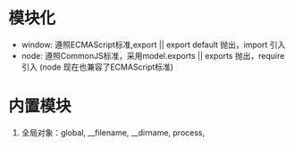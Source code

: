 # 模块化
- window: 遵照ECMAScript标准,export || export default 抛出，import 引入
- node: 遵照CommonJS标准，采用model.exports || exports 抛出，require 引入
(node 现在也兼容了ECMAScript标准)

# 内置模块
1. 全局对象：global, __filename, __dirname, process,
